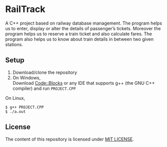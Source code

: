 # RailTrack
A C++ project based on railway database management. 
The program helps us to enter, display or alter the details of passenger’s tickets. 
Moreover the program helps us to reserve a train ticket and also calculate fares. 
The program also helps us to know about train details in between two given stations.

## Setup
1. Download/clone the repository
2. On Windows,  
  Download [Code::Blocks](http://www.codeblocks.org/) or any IDE that supports g++ (the GNU C++ compiler) and run ```PROJECT.CPP```

  On Linux,
  ```
  $ g++ PROJECT.CPP
  $ ./a.out
  ```

## License
The content of this repository is licensed under [MIT LICENSE](LICENSE).
